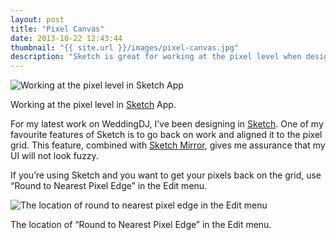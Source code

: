```yaml
---
layout: post
title: "Pixel Canvas"
date: 2013-10-22 12:43:44
thumbnail: "{{ site.url }}/images/pixel-canvas.jpg"
description: "Sketch is great for working at the pixel level when designing icons. The "
---
```


<img src="{{ site.url }}/images/pixel-canvas.jpg" alt="Working at the pixel level in Sketch App" />
<p class="image-caption">Working at the pixel level in <a href="http://www.bohemiancoding.com/sketch/" target="_blank" title="Sketch for Mac">Sketch</a> App.</p>

For my latest work on WeddingDJ, I’ve been designing in <a href="http://www.bohemiancoding.com/sketch/" target="_blank" title="Sketch for Mac">Sketch</a>. One of my favourite features of Sketch is to go back on work and aligned it to the pixel grid. This feature, combined with <a href="https://itunes.apple.com/us/app/sketch-mirror/id677296955?ls=1&mt=8" target="_blank" title="Sketch Mirror for iOS">Sketch Mirror</a>, gives me assurance that my UI will not look fuzzy.

If you’re using Sketch and you want to get your pixels back on the grid, use “Round to Nearest Pixel Edge” in the Edit menu.

<img src="{{ site.url }}/images/round-to-nearest-pixel-edge.jpg" alt="The location of round to nearest pixel edge in the Edit menu" />
<p class="image-caption">The location of “Round to Nearest Pixel Edge” in the Edit menu.</p>